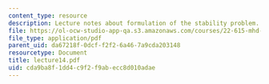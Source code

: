 ```yaml
---
content_type: resource
description: Lecture notes about formulation of the stability problem.
file: https://ol-ocw-studio-app-qa.s3.amazonaws.com/courses/22-615-mhd-theory-of-fusion-systems-spring-2007/cda9ba8f1dd4c9f2f9abecc8d010adae_lecture14.pdf
file_type: application/pdf
parent_uid: da67218f-0dcf-f2f2-6a46-7a9cda203148
resourcetype: Document
title: lecture14.pdf
uid: cda9ba8f-1dd4-c9f2-f9ab-ecc8d010adae
---
```

